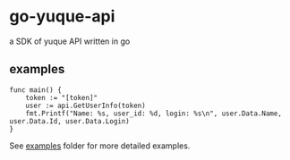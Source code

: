 # go-yuque-api
a SDK of yuque API written in go

## examples
```
func main() {
	token := "[token]"
	user := api.GetUserInfo(token)
	fmt.Printf("Name: %s, user_id: %d, login: %s\n", user.Data.Name, user.Data.Id, user.Data.Login)
}
```
See [examples](https://github.com/my-Sakura/go-yuque-api/tree/main/examples) folder for more detailed examples.
